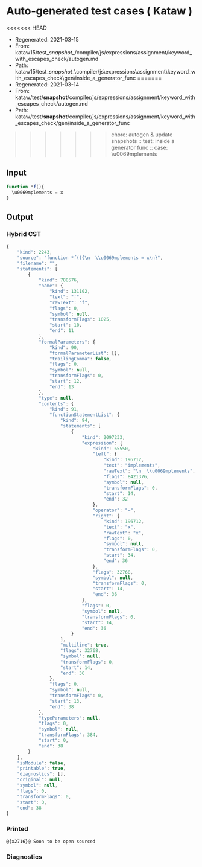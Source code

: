 # Auto-generated test cases ( Kataw )
<<<<<<< HEAD
- Regenerated: 2021-03-15
- From: kataw15/test\__snapshot__/compiler/js/expressions/assignment/keyword_with_escapes_check/autogen.md
- Path: kataw15/test\__snapshot__\compiler\js\expressions\assignment\keyword_with_escapes_check\gen\inside_a_generator_func
=======
- Regenerated: 2021-03-14
- From: kataw/test/__snapshot__/compiler/js/expressions/assignment/keyword_with_escapes_check/autogen.md
- Path: kataw/test/__snapshot__/compiler/js/expressions/assignment/keyword_with_escapes_check/gen/inside_a_generator_func
>>>>>>> chore: autogen & update snapshots
> :: test: inside a generator func
> :: case: \u0069mplements
## Input

`````js
function *f(){
  \u0069mplements = x
}
`````

## Output

### Hybrid CST

```javascript
{
    "kind": 2243,
    "source": "function *f(){\n  \\u0069mplements = x\n}",
    "filename": "",
    "statements": [
        {
            "kind": 788576,
            "name": {
                "kind": 131102,
                "text": "f",
                "rawText": "f",
                "flags": 0,
                "symbol": null,
                "transformFlags": 1025,
                "start": 10,
                "end": 11
            },
            "formalParameters": {
                "kind": 90,
                "formalParameterList": [],
                "trailingComma": false,
                "flags": 0,
                "symbol": null,
                "transformFlags": 0,
                "start": 12,
                "end": 13
            },
            "type": null,
            "contents": {
                "kind": 91,
                "functionStatementList": {
                    "kind": 94,
                    "statements": [
                        {
                            "kind": 2097233,
                            "expression": {
                                "kind": 65550,
                                "left": {
                                    "kind": 196712,
                                    "text": "implements",
                                    "rawText": "\n  \\u0069mplements",
                                    "flags": 8421376,
                                    "symbol": null,
                                    "transformFlags": 0,
                                    "start": 14,
                                    "end": 32
                                },
                                "operator": "=",
                                "right": {
                                    "kind": 196712,
                                    "text": "x",
                                    "rawText": "x",
                                    "flags": 0,
                                    "symbol": null,
                                    "transformFlags": 0,
                                    "start": 34,
                                    "end": 36
                                },
                                "flags": 32768,
                                "symbol": null,
                                "transformFlags": 0,
                                "start": 14,
                                "end": 36
                            },
                            "flags": 0,
                            "symbol": null,
                            "transformFlags": 0,
                            "start": 14,
                            "end": 36
                        }
                    ],
                    "multiline": true,
                    "flags": 32768,
                    "symbol": null,
                    "transformFlags": 0,
                    "start": 14,
                    "end": 36
                },
                "flags": 0,
                "symbol": null,
                "transformFlags": 0,
                "start": 13,
                "end": 38
            },
            "typeParameters": null,
            "flags": 0,
            "symbol": null,
            "transformFlags": 384,
            "start": 0,
            "end": 38
        }
    ],
    "isModule": false,
    "printable": true,
    "diagnostics": [],
    "original": null,
    "symbol": null,
    "flags": 0,
    "transformFlags": 0,
    "start": 0,
    "end": 38
}
```

### Printed

```javascript
@{x2716}@ Soon to be open sourced
```

### Diagnostics

```javascript

```

